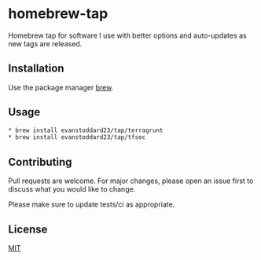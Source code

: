 # homebrew-tap

Homebrew tap for software I use with better options and auto-updates as new tags are released.

## Installation

Use the package manager [brew](https://brew.sh/).

## Usage

```bash
* brew install evanstoddard23/tap/terragrunt
* brew install evanstoddard23/tap/tfsec
```

## Contributing
Pull requests are welcome. For major changes, please open an issue first to discuss what you would like to change.

Please make sure to update tests/ci as appropriate.

## License
[MIT](https://choosealicense.com/licenses/mit/)
